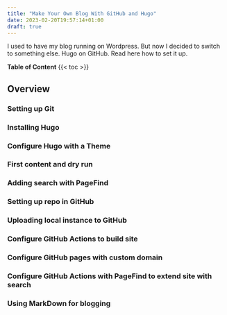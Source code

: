 ```yaml
---
title: "Make Your Own Blog With GitHub and Hugo"
date: 2023-02-20T19:57:14+01:00
draft: true
---
```


I used to have my blog running on Wordpress. But now I decided to switch to something else. Hugo on GitHub. Read here how to set it up. 


<!--more-->
**Table of Content** 
{{< toc >}}

## Overview 

### Setting up Git 

### Installing Hugo 

### Configure Hugo with a Theme 

### First content and dry run 

### Adding search with PageFind 

### Setting up repo in GitHub 

### Uploading local instance to GitHub 

### Configure GitHub Actions to build site

### Configure GitHub pages with custom domain 

### Configure GitHub Actions with PageFind to extend site with search 

### Using MarkDown for blogging 













